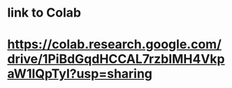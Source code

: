 # link to Colab
# https://colab.research.google.com/drive/1PiBdGqdHCCAL7rzbIMH4VkpaW1IQpTyI?usp=sharing
